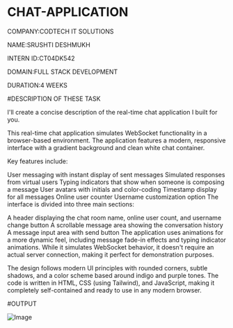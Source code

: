 # CHAT-APPLICATION

COMPANY:CODTECH IT SOLUTIONS

NAME:SRUSHTI DESHMUKH

INTERN ID:CT04DK542

DOMAIN:FULL STACK DEVELOPMENT

DURATION:4 WEEKS

#DESCRIPTION OF THESE TASK

I'll create a concise description of the real-time chat application I built for you.

This real-time chat application simulates WebSocket functionality in a browser-based environment. The application features a modern, responsive interface with a gradient background and clean white chat container.

Key features include:

User messaging with instant display of sent messages
Simulated responses from virtual users
Typing indicators that show when someone is composing a message
User avatars with initials and color-coding
Timestamp display for all messages
Online user counter
Username customization option
The interface is divided into three main sections:

A header displaying the chat room name, online user count, and username change button
A scrollable message area showing the conversation history
A message input area with send button
The application uses animations for a more dynamic feel, including message fade-in effects and typing indicator animations. While it simulates WebSocket behavior, it doesn't require an actual server connection, making it perfect for demonstration purposes.

The design follows modern UI principles with rounded corners, subtle shadows, and a color scheme based around indigo and purple tones. The code is written in HTML, CSS (using Tailwind), and JavaScript, making it completely self-contained and ready to use in any modern browser.


#OUTPUT

![Image](https://github.com/user-attachments/assets/87274ff0-f6c5-45fd-92cf-785ee842d340)


